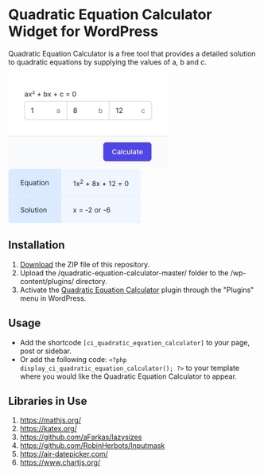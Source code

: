 # Quadratic Equation Calculator Widget for WordPress

Quadratic Equation Calculator is a free tool that provides a detailed solution to quadratic equations by supplying the values of a, b and c.

![Quadratic Equation Calculator Input Form](/assets/images/screenshot-1.png "Quadratic Equation Calculator Input Form")
![Quadratic Equation Calculator Calculation Results](/assets/images/screenshot-2.png "Quadratic Equation Calculator Calculation Results")

## Installation

1. [Download](https://github.com/pub-calculator-io/quadratic-equation-calculator/archive/refs/heads/master.zip) the ZIP file of this repository.
2. Upload the /quadratic-equation-calculator-master/ folder to the /wp-content/plugins/ directory.
3. Activate the [Quadratic Equation Calculator](https://www.calculator.io/quadratic-equation-calculator/ "Quadratic Equation Calculator Homepage") plugin through the "Plugins" menu in WordPress.

## Usage
* Add the shortcode `[ci_quadratic_equation_calculator]` to your page, post or sidebar.
* Or add the following code: `<?php display_ci_quadratic_equation_calculator(); ?>` to your template where you would like the Quadratic Equation Calculator to appear.

## Libraries in Use
1. https://mathjs.org/
2. https://katex.org/
3. https://github.com/aFarkas/lazysizes
4. https://github.com/RobinHerbots/Inputmask
5. https://air-datepicker.com/
6. https://www.chartjs.org/

